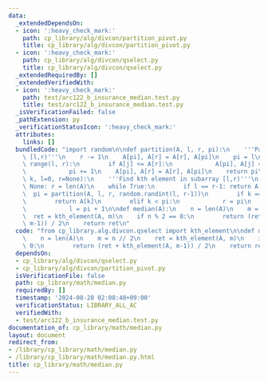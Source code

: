 ```yaml
---
data:
  _extendedDependsOn:
  - icon: ':heavy_check_mark:'
    path: cp_library/alg/divcon/partition_pivot.py
    title: cp_library/alg/divcon/partition_pivot.py
  - icon: ':heavy_check_mark:'
    path: cp_library/alg/divcon/qselect.py
    title: cp_library/alg/divcon/qselect.py
  _extendedRequiredBy: []
  _extendedVerifiedWith:
  - icon: ':heavy_check_mark:'
    path: test/arc122_b_insurance_median.test.py
    title: test/arc122_b_insurance_median.test.py
  _isVerificationFailed: false
  _pathExtension: py
  _verificationStatusIcon: ':heavy_check_mark:'
  attributes:
    links: []
  bundledCode: "import random\n\ndef partition(A, l, r, pi):\n    '''Partition subarray\
    \ [l,r)'''\n    r -= 1\n    A[pi], A[r] = A[r], A[pi]\n    pi = l\n    for j in\
    \ range(l, r):\n        if A[j] <= A[r]:\n            A[pi], A[j] = A[j], A[pi]\n\
    \            pi += 1\n    A[pi], A[r] = A[r], A[pi]\n    return pi\n\ndef kth_element(A,\
    \ k, l=0, r=None):\n    '''Find kth element in subarray [l,r)'''\n    if r is\
    \ None: r = len(A)\n    while True:\n        if l == r-1: return A[k]\n      \
    \  pi = partition(A, l, r, random.randint(l, r-1))\n        if k == pi:\n    \
    \        return A[k]\n        elif k < pi:\n            r = pi\n        else:\n\
    \            l = pi + 1\n\ndef median(A):\n    n = len(A)\n    m = n // 2\n  \
    \  ret = kth_element(A, m)\n    if n % 2 == 0:\n        return (ret + kth_element(A,\
    \ m-1)) / 2\n    return ret\n"
  code: "from cp_library.alg.divcon.qselect import kth_element\n\ndef median(A):\n\
    \    n = len(A)\n    m = n // 2\n    ret = kth_element(A, m)\n    if n % 2 ==\
    \ 0:\n        return (ret + kth_element(A, m-1)) / 2\n    return ret"
  dependsOn:
  - cp_library/alg/divcon/qselect.py
  - cp_library/alg/divcon/partition_pivot.py
  isVerificationFile: false
  path: cp_library/math/median.py
  requiredBy: []
  timestamp: '2024-08-28 02:08:48+09:00'
  verificationStatus: LIBRARY_ALL_AC
  verifiedWith:
  - test/arc122_b_insurance_median.test.py
documentation_of: cp_library/math/median.py
layout: document
redirect_from:
- /library/cp_library/math/median.py
- /library/cp_library/math/median.py.html
title: cp_library/math/median.py
---
```

